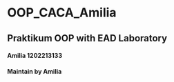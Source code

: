 # OOP_CACA_Amilia

## Praktikum OOP with EAD Laboratory

#### Amilia 1202213133
#### Maintain by Amilia
